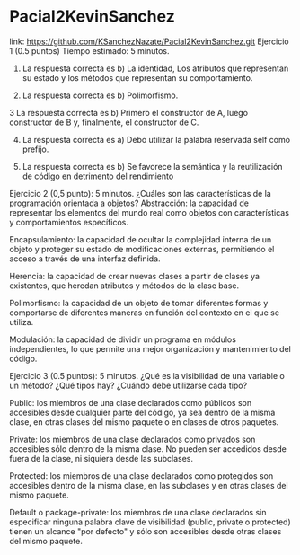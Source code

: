 # Pacial2KevinSanchez
link: https://github.com/KSanchezNazate/Pacial2KevinSanchez.git
Ejercicio 1 (0.5 puntos) Tiempo estimado: 5 minutos. 
1) La respuesta correcta es b) La identidad, Los atributos que representan su estado y los métodos que representan su comportamiento.

2) La respuesta correcta es b) Polimorfismo.

3 La respuesta correcta es b) Primero el constructor de A, luego constructor de B y, finalmente, el constructor de C.

4) La respuesta correcta es a) Debo utilizar la palabra reservada self como prefijo.

5) La respuesta correcta es b) Se favorece la semántica y la reutilización de código en detrimento del rendimiento

Ejercicio 2 (0,5 punto): 5 minutos.
¿Cuáles son las características de la programación orientada a objetos?
Abstracción: la capacidad de representar los elementos del mundo real como objetos con características y comportamientos específicos.

Encapsulamiento: la capacidad de ocultar la complejidad interna de un objeto y proteger su estado de modificaciones externas, permitiendo el acceso a través de una interfaz definida.

Herencia: la capacidad de crear nuevas clases a partir de clases ya existentes, que heredan atributos y métodos de la clase base.

Polimorfismo: la capacidad de un objeto de tomar diferentes formas y comportarse de diferentes maneras en función del contexto en el que se utiliza.

Modulación: la capacidad de dividir un programa en módulos independientes, lo que permite una mejor organización y mantenimiento del código.

Ejercicio 3 (0.5 puntos): 5 minutos.
¿Qué es la visibilidad de una variable o un método? ¿Qué tipos hay? ¿Cuándo debe utilizarse cada
tipo?

Public: los miembros de una clase declarados como públicos son accesibles desde cualquier parte del código, ya sea dentro de la misma clase, en otras clases del mismo paquete o en clases de otros paquetes.

Private: los miembros de una clase declarados como privados son accesibles sólo dentro de la misma clase. No pueden ser accedidos desde fuera de la clase, ni siquiera desde las subclases.

Protected: los miembros de una clase declarados como protegidos son accesibles dentro de la misma clase, en las subclases y en otras clases del mismo paquete.

Default o package-private: los miembros de una clase declarados sin especificar ninguna palabra clave de visibilidad (public, private o protected) tienen un alcance "por defecto" y sólo son accesibles desde otras clases del mismo paquete.
